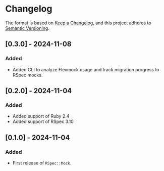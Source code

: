 # Changelog

The format is based on [Keep a Changelog](https://keepachangelog.com/en/1.0.0/), and this project adheres to [Semantic Versioning](https://semver.org/spec/v2.0.0.html).

## [0.3.0] - 2024-11-08

### Added

- Added CLI to analyze Flexmock usage and track migration progress to RSpec mocks.

## [0.2.0] - 2024-11-04

### Added

- Added support of Ruby 2.4
- Added support of RSpec 3.10

## [0.1.0] - 2024-11-04

### Added

- First release of `RSpec::Mock`.
